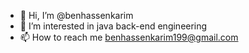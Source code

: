 - 👋 Hi, I’m @benhassenkarim
- 👀 I’m interested in java back-end engineering 
- 📫 How to reach me benhassenkarim199@gmail.com

<!---
benhassenkarim/benhassenkarim is a ✨ special ✨ repository because its `README.md` (this file) appears on your GitHub profile.
You can click the Preview link to take a look at your changes.
--->
